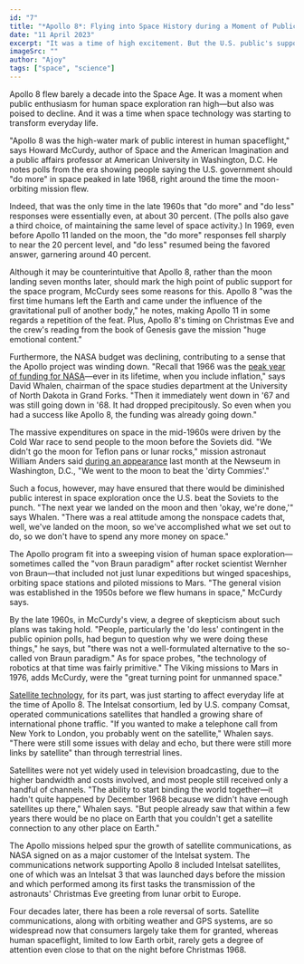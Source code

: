 ```yaml
---
id: "7"
title: "*Apollo 8*: Flying into Space History during a Moment of Public Enthusiasm"
date: "11 April 2023"
excerpt: "It was a time of high excitement. But the U.S. public's support of manned space exploration was already ebbing"
imageSrc: ""
author: "Ajoy"
tags: ["space", "science"]
---
```


Apollo 8 flew barely a decade into the Space Age. It was a moment when public enthusiasm for human space exploration ran high—but also was poised to decline. And it was a time when space technology was starting to transform everyday life.

"Apollo 8 was the high-water mark of public interest in human spaceflight," says Howard McCurdy, author of Space and the American Imagination and a public affairs professor at American University in Washington, D.C. He notes polls from the era showing people saying the U.S. government should "do more" in space peaked in late 1968, right around  the time the moon-orbiting mission flew.

Indeed, that was the only time in the late 1960s that "do more" and "do less" responses were essentially even, at about 30 percent. (The polls also gave a third choice, of maintaining the same level of space activity.) In 1969, even before Apollo 11 landed on the moon, the "do more" responses fell sharply to near the 20 percent level, and "do less" resumed being the favored answer, garnering around 40 percent.

Although it may be counterintuitive that Apollo 8, rather than the moon landing seven months later, should mark the high point of public support for the space program, McCurdy sees some reasons for this. Apollo 8 "was the first time humans left the Earth and came under the influence of the gravitational pull of another body," he notes, making Apollo 11 in some regards a repetition of the feat. Plus, Apollo 8's timing on Christmas Eve and the crew's reading from the book of Genesis gave the mission "huge emotional content."

Furthermore, the NASA budget was declining, contributing to a sense that the Apollo project was winding down. "Recall that 1966 was the [peak year of funding for NASA](http://history.nasa.gov/SP-4221/p185.htm)—ever in its lifetime, when you include inflation," says David Whalen, chairman of the space studies department at the University of North Dakota in Grand Forks. "Then it immediately went down in '67 and was still going down in '68. It had dropped precipitously. So even when you had a success like Apollo 8, the funding was already going down."

The massive expenditures on space in the mid-1960s were driven by the Cold War race to send people to the moon before the Soviets did. "We didn't go the moon for Teflon pans or lunar rocks," mission astronaut William Anders said [during an appearance](http://www.newseum.org/events_edu/event_archive/reporting.aspx?item=NASA081113&style=d) last month at the Newseum in Washington, D.C., "We went to the moon to beat the 'dirty Commies'."

Such a focus, however, may have ensured that there would be diminished public interest in space exploration once the U.S. beat the Soviets to the punch. "The next year we landed on the moon and then 'okay, we're done,'" says Whalen. "There was a real attitude among the nonspace cadets that, well, we've landed on the moon, so we've accomplished what we set out to do, so we don't have to spend any more money on space."

The Apollo program fit into a sweeping vision of human space exploration—sometimes called the "von Braun paradigm" after rocket scientist Wernher von Braun—that included not just lunar expeditions but winged spaceships, orbiting space stations and piloted missions to Mars. "The general vision was established in the 1950s before we flew humans in space," McCurdy says.

By the late 1960s, in McCurdy's view, a degree of skepticism about such plans was taking hold. "People, particularly the 'do less' contingent in the public opinion polls, had begun to question why we were doing these things," he says, but "there was not a well-formulated alternative to the so-called von Braun paradigm." As for space probes, "the technology of robotics at that time was fairly primitive." The Viking missions to Mars in 1976, adds McCurdy, were the "great turning point for unmanned space."

[Satellite technology](http://www.hq.nasa.gov/office/pao/History/satcomhistory.html), for its part, was just starting to affect everyday life at the time of Apollo 8. The Intelsat consortium, led by U.S. company Comsat, operated communications satellites that handled a growing share of international phone traffic. "If you wanted to make a telephone call from New York to London, you probably went on the satellite," Whalen says. "There were still some issues with delay and echo, but there were still more links by satellite" than through terrestrial lines.

Satellites were not yet widely used in television broadcasting, due to the higher bandwidth and costs involved, and most people still received only a handful of channels. "The ability to start binding the world together—it hadn't quite happened by December 1968 because we didn't have enough satellites up there," Whalen says. "But people already saw that within a few years there would be no place on Earth that you couldn't get a satellite connection to any other place on Earth."

The Apollo missions helped spur the growth of satellite communications, as NASA signed on as a major customer of the Intelsat system. The communications network supporting Apollo 8 included Intelsat satellites, one of which was an Intelsat 3 that was launched days before the mission and which performed among its first tasks the transmission of the astronauts' Christmas Eve greeting from lunar orbit to Europe.

Four decades later, there has been a role reversal of sorts. Satellite communications, along with orbiting weather and GPS systems, are so widespread now that consumers largely take them for granted, whereas human spaceflight, limited to low Earth orbit, rarely gets a degree of attention even close to that on the night before Christmas 1968.
